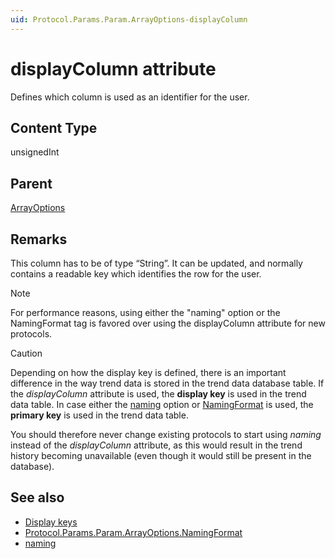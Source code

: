 ```yaml
---
uid: Protocol.Params.Param.ArrayOptions-displayColumn
---
```


# displayColumn attribute

Defines which column is used as an identifier for the user.

## Content Type

unsignedInt

## Parent

[ArrayOptions](xref:Protocol.Params.Param.ArrayOptions)

## Remarks

This column has to be of type “String”. It can be updated, and normally contains a readable key which identifies the row for the user.

> [!NOTE]
> For performance reasons, using either the "naming" option or the NamingFormat tag is favored over using the displayColumn attribute for new protocols.

> [!CAUTION]
> Depending on how the display key is defined, there is an important difference in the way trend data is stored in the trend data database table. If the *displayColumn* attribute is used, the **display key** is used in the trend data table. In case either the [naming](xref:Protocol.Params.Param.ArrayOptions-options#naming) option or [NamingFormat](xref:Protocol.Params.Param.ArrayOptions.NamingFormat) is used, the **primary key** is used in the trend data table.
>
> You should therefore never change existing protocols to start using *naming* instead of the *displayColumn* attribute, as this would result in the trend history becoming unavailable (even though it would still be present in the database).

## See also

- [Display keys](xref:UIComponentsTableDisplayKeys)
- [Protocol.Params.Param.ArrayOptions.NamingFormat](xref:Protocol.Params.Param.ArrayOptions.NamingFormat)
- [naming](xref:Protocol.Params.Param.ArrayOptions-options#naming)
